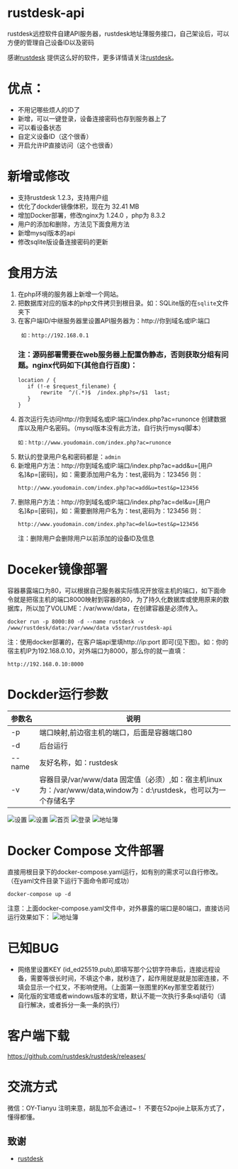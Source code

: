 # rustdesk-api
rustdesk远控软件自建API服务器，rustdesk地址薄服务接口，自己架设后，可以方便的管理自己设备ID以及密码

感谢[rustdesk](https://github.com/rustdesk/rustdesk/releases/) 提供这么好的软件，更多详情请关注[rustdesk](https://github.com/rustdesk)。

# 优点：
- 不用记哪些烦人的ID了
- 新增，可以一键登录，设备连接密码也存到服务器上了
- 可以看设备状态
- 自定义设备ID（这个很香）
- 开启允许IP直接访问（这个也很香）

# 新增或修改
- 支持rustdesk 1.2.3，支持用户组
- 优化了dockder镜像体积，现在为 32.41 MB
- 增加Docker部署，修改nginx为 1.24.0 ，php为 8.3.2
- 用户的添加和删除，方法见下面食用方法
- 新增mysql版本的api
- 修改sqlite版设备连接密码的更新


# 食用方法
1. 在php环境的服务器上新增一个网站。
2. 把数据库对应的版本的php文件拷贝到根目录。如：SQLite版的在``` sqlite ```文件夹下
3. 在客户端ID/中继服务器里设置API服务器为：http://你到域名或IP:端口
   ```
    如：http://192.168.0.1
   ```
   ### 注：源码部署需要在web服务器上配置伪静态，否则获取分组有问题。nginx代码如下(其他自行百度)：
   ```nginx
   location / {        	
      if (!-e $request_filename) {
          rewrite  ^/(.*)$  /index.php?s=/$1  last;
      }
   }
   ```
5. 首次运行先访问http://你到域名或IP:端口/index.php?ac=runonce 创建数据库以及用户名密码。（mysql版本没有此方法，自行执行mysql脚本）
   ```
   如：http://www.youdomain.com/index.php?ac=runonce
   ```
6. 默认的登录用户名和密码都是：``` admin ```
7. 新增用户方法：http://你到域名或IP:端口/index.php?ac=add&u=[用户名]&p=[密码]，如：需要添加用户名为：test,密码为：123456 则：
   ```
   http://www.youdomain.com/index.php?ac=add&u=test&p=123456
   ```
8. 删除用户方法：http://你到域名或IP:端口/index.php?ac=del&u=[用户名]&p=[密码]，如：需要删除用户名为：test,密码为：123456 则：
   ```
   http://www.youdomain.com/index.php?ac=del&u=test&p=123456
   ```
   注：删除用户会删除用户以前添加的设备ID及信息
   
# Doceker镜像部署
容器暴露端口为80，可以根据自己服务器实际情况开放宿主机的端口，如下面命令就是把宿主机的端口8000映射到容器的80，为了持久化数据库或使用原来的数据库，所以加了VOLUME：/var/www/data，在创建容器是必须传入。
   ```
   docker run -p 8000:80 -d --name rustdesk -v /www/rustdesk/data:/var/www/data v5star/rustdesk-api
   ```
   注：使用docker部署的，在客户端api里填http://ip:port 即可(见下图)。如：你的宿主机IP为192.168.0.10，对外端口为8000，那么你的就一直填：
   ```
   http://192.168.0.10:8000
   ```  

# Dockder运行参数

|  参数名   | 说明  |
|  ----  | ----  |
| -p  | 端口映射,前边宿主机的端口，后面是容器端口80 |
| -d  | 后台运行 |
| --name  | 友好名称，如：rustdesk |
| -v  | 容器目录/var/www/data 固定值（必须）,如：宿主机linux为：/var/www/data,window为：d:\rustdesk，也可以为一个存储名字 |

![设置](./Snapshots/20240126112408.png)
![设置](./Snapshots/20230826163152.png)
![首页](./Snapshots/index.png)
![登录](./Snapshots/login.png)
![地址簿](./Snapshots/20230826163000.png)

# Docker Compose 文件部署
直接用根目录下的docker-compose.yaml运行，如有别的需求可以自行修改。（在yaml文件目录下运行下面命令即可成功）
   ```
   docker-compose up -d
   ```
注意：上面docker-compose.yaml文件中，对外暴露的端口是80端口，直接访问运行效果如下：
![地址簿](./Snapshots/20240602134722.png)

# 已知BUG
- 网络里设置KEY (id_ed25519.pub),即填写那个公钥字符串后，连接远程设备，需要等很长时间，不填这个串，就秒连了，起作用就是就是加密连接，不填会显示一个红叉，不影响使用。（上面第一张图里的Key那里空着就行）
- 简化版的宝塔或者windows版本的宝塔，默认不能一次执行多条sql语句（请自行解决，或者拆分一条一条的执行）

# 客户端下载
   https://github.com/rustdesk/rustdesk/releases/
# 交流方式
   微信：OY-Tianyu 
   注明来意，胡乱加不会通过~！
   不要在52pojie上联系方式了，懂得都懂。

## 致谢
- [rustdesk](https://github.com/rustdesk)
